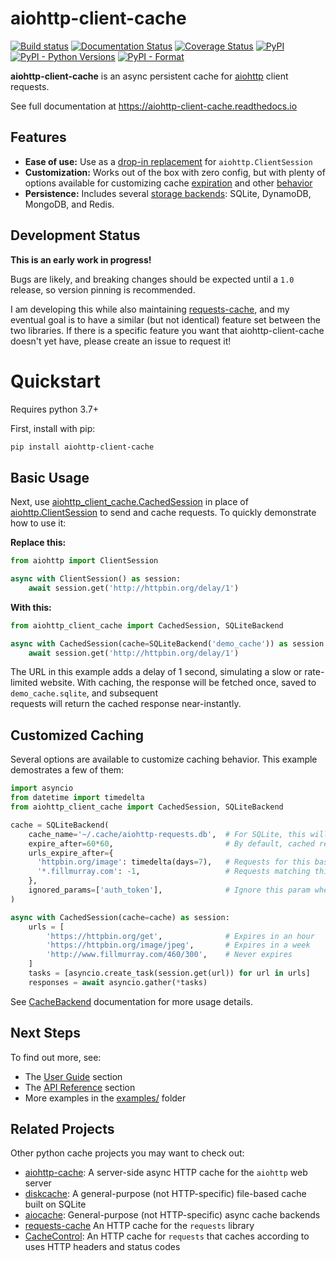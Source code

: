 # aiohttp-client-cache

[![Build status](https://github.com/JWCook/aiohttp-client-cache/workflows/Build/badge.svg)](https://github.com/JWCook/aiohttp-client-cache/actions)
[![Documentation Status](https://img.shields.io/readthedocs/aiohttp-client-cache/stable?label=docs)](https://aiohttp-client-cache.readthedocs.io/en/latest/)
[![Coverage Status](https://img.shields.io/coveralls/github/JWCook/aiohttp-client-cache)](https://coveralls.io/github/JWCook/aiohttp-client-cache?branch=main)
[![PyPI](https://img.shields.io/pypi/v/aiohttp-client-cache?color=blue)](https://pypi.org/project/aiohttp-client-cache)
[![PyPI - Python Versions](https://img.shields.io/pypi/pyversions/aiohttp-client-cache)](https://pypi.org/project/aiohttp-client-cache)
[![PyPI - Format](https://img.shields.io/pypi/format/aiohttp-client-cache?color=blue)](https://pypi.org/project/aiohttp-client-cache)

**aiohttp-client-cache** is an async persistent cache for [aiohttp](https://docs.aiohttp.org)
client requests.

See full documentation at https://aiohttp-client-cache.readthedocs.io

## Features
* **Ease of use:** Use as a [drop-in replacement](https://aiohttp-client-cache.readthedocs.io/en/latest/user_guide.html)
  for `aiohttp.ClientSession`
* **Customization:** Works out of the box with zero config, but with plenty of options available
  for customizing cache
  [expiration](https://aiohttp-client-cache.readthedocs.io/en/latest/user_guide.html#cache-expiration)
  and other [behavior](https://aiohttp-client-cache.readthedocs.io/en/latest/user_guide.html#cache-options)
* **Persistence:** Includes several [storage backends](https://aiohttp-client-cache.readthedocs.io/en/latest/backends.html):
  SQLite, DynamoDB, MongoDB, and Redis.
  
## Development Status
**This is an early work in progress!**

Bugs are likely, and breaking changes should be expected until a `1.0` release, so version pinning
is recommended.

I am developing this while also maintaining [requests-cache](https://github.com/reclosedev/requests-cache),
and my eventual goal is to have a similar (but not identical) feature set between the two libraries.
If there is a specific feature you want that aiohttp-client-cache doesn't yet have, please create an
issue to request it!

# Quickstart
Requires python 3.7+

First, install with pip:
```bash
pip install aiohttp-client-cache
````

## Basic Usage
Next, use [aiohttp_client_cache.CachedSession](https://aiohttp-client-cache.readthedocs.io/en/latest/modules/aiohttp_client_cache.session.html#aiohttp_client_cache.session.CachedSession)
in place of [aiohttp.ClientSession](https://docs.aiohttp.org/en/stable/client_reference.html#aiohttp.ClientSession)
to send and cache requests. To quickly demonstrate how to use it:                                      
                                                                                                       
**Replace this:**
```python
from aiohttp import ClientSession

async with ClientSession() as session:
    await session.get('http://httpbin.org/delay/1')                                                          
```                                                                                                    
                                                                                                       
**With this:**           
```python
from aiohttp_client_cache import CachedSession, SQLiteBackend

async with CachedSession(cache=SQLiteBackend('demo_cache')) as session:
    await session.get('http://httpbin.org/delay/1')                                                          
```

The URL in this example adds a delay of 1 second, simulating a slow or rate-limited website.
With caching, the response will be fetched once, saved to `demo_cache.sqlite`, and subsequent          
requests will return the cached response near-instantly.

## Customized Caching
Several options are available to customize caching behavior. This example demostrates a few of them:
```python
import asyncio
from datetime import timedelta
from aiohttp_client_cache import CachedSession, SQLiteBackend

cache = SQLiteBackend(
    cache_name='~/.cache/aiohttp-requests.db',  # For SQLite, this will be used as the filename
    expire_after=60*60,                         # By default, cached responses expire in an hour
    urls_expire_after={
      'httpbin.org/image': timedelta(days=7),   # Requests for this base URL with expire in a week
      '*.fillmurray.com': -1,                   # Requests matching this pattern will never expire
    }, 
    ignored_params=['auth_token'],              # Ignore this param when caching responses
)

async with CachedSession(cache=cache) as session:
    urls = [
        'https://httpbin.org/get',              # Expires in an hour
        'https://httpbin.org/image/jpeg',       # Expires in a week
        'http://www.fillmurray.com/460/300',    # Never expires
    ]
    tasks = [asyncio.create_task(session.get(url)) for url in urls]
    responses = await asyncio.gather(*tasks)
```
See [CacheBackend](https://aiohttp-client-cache.readthedocs.io/en/latest/modules/aiohttp_client_cache.backends.base.html#aiohttp_client_cache.backends.base.CacheBackend)
documentation for more usage details.

## Next Steps
To find out more, see:

* The [User Guide](https://aiohttp-client-cache.readthedocs.io/en/latest/user_guide.html) section
* The [API Reference](https://aiohttp-client-cache.readthedocs.io/en/latest/reference.html) section
* More examples in the [examples/](https://github.com/JWCook/aiohttp-client-cache/blob/main/examples)
  folder

## Related Projects
Other python cache projects you may want to check out:

* [aiohttp-cache](https://github.com/cr0hn/aiohttp-cache): A server-side async HTTP cache for the
  `aiohttp` web server
* [diskcache](https://github.com/grantjenks/python-diskcache): A general-purpose (not HTTP-specific)
  file-based cache built on SQLite
* [aiocache](https://github.com/aio-libs/aiocache): General-purpose (not HTTP-specific) async cache
  backends
* [requests-cache](https://github.com/reclosedev/requests-cache) An HTTP cache for the `requests` library
* [CacheControl](https://github.com/ionrock/cachecontrol): An HTTP cache for `requests` that caches
  according to uses HTTP headers and status codes

